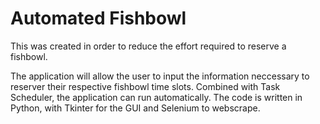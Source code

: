 # Automated Fishbowl

This was created in order to reduce the effort required to reserve a fishbowl.

The application will allow the user to input the information neccessary to reserver their respective fishbowl time slots. Combined with Task Scheduler, the application can run automatically. The code is written in Python, with Tkinter for the GUI and Selenium to webscrape.
